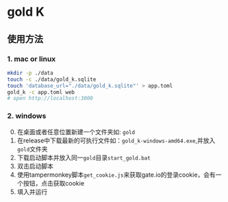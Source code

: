 
# gold K

## 使用方法
### 1. mac or linux
```bash
mkdir -p ./data
touch -c ./data/gold_k.sqlite
touch 'database_url="./data/gold_k.sqlite"' > app.toml
gold_k -c app.toml web
# open http://localhost:3000
```

### 2. windows
0. 在桌面或者任意位置新建一个文件夹如: `gold`
1. 在release中下载最新的可执行文件如：`gold_k-windows-amd64.exe`,并放入`gold`文件夹
2. 下载启动脚本并放入同一`gold`目录`start_gold.bat`
3. 双击启动脚本
4. 使用tampermonkey脚本`get_cookie.js`来获取gate.io的登录cookie，会有一个按钮，点击获取cookie
5. 填入并运行